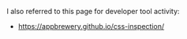 I also referred to this page for developer tool activity:

* https://appbrewery.github.io/css-inspection/
